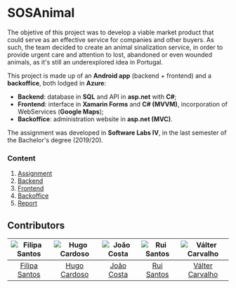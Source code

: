 # SOSAnimal

The objetive of this project was to develop a viable market product that could serve as an effective service for companies and other buyers. As such, the team decided to create an animal sinalization service, in order to provide urgent care and attention to lost, abandoned or even wounded animals, as it's still an underexplored idea in Portugal.

This project is made up of an **Android app** (backend + frontend) and a **backoffice**, both lodged in **Azure**:

* **Backend**: database in **SQL** and API in **asp.net** with **C#**;
* **Frontend**: interface in **Xamarin Forms** and **C# (MVVM)**, incorporation of WebServices (**Google Maps**);
* **Backoffice**: administration website in **asp.net (MVC)**.

The assignment was developed in **Software Labs IV**, in the last semester of the Bachelor's degree (2019/20).

### Content

1. [Assignment](assignment.pdf)
2. [Backend](Backend)
3. [Frontend](Frontend)
4. [Backoffice](Backoffice)
5. [Report](report.pdf)

## Contributors

![Filipa Santos][filipa-pic] | ![Hugo Cardoso][hugo-pic] | ![João Costa][cunha-pic] | ![Rui Santos][ruca-pic] | ![Válter Carvalho][valter-pic]
:---: | :---: | :---: | :---: | :---:
[Filipa Santos][filipa] | [Hugo Cardoso][hugo] | [João Costa][cunha] | [Rui Santos][ruca] | [Válter Carvalho][valter]

[filipa]: https://github.com/fliper6
[filipa-pic]: https://github.com/fliper6.png?size=120
[hugo]: https://github.com/Abjiri
[hugo-pic]: https://github.com/Abjiri.png?size=120
[cunha]: https://github.com/Jcc20
[cunha-pic]: https://github.com/Jcc20.png?size=120
[ruca]: https://github.com/Santos-Rui
[ruca-pic]: https://github.com/Santos-Rui.png?size=120
[valter]: https://github.com/wurzy
[valter-pic]: https://github.com/wurzy.png?size=120
